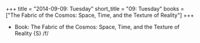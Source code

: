 +++
title = "2014-09-09: Tuesday"
short_title = "09: Tuesday"
books = ["The Fabric of the Cosmos: Space, Time, and the Texture of Reality"]
+++


* Book: The Fabric of the Cosmos: Space, Time, and the Texture of Reality {S} /f/
